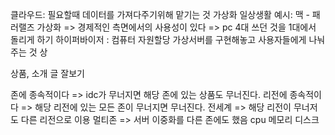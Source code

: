 
클라우드: 필요할때 데이터를 가져다주기위해 맡기는 것
가상화 일상생활 예시: 맥 - 패러랠즈
가상화 => 경제적인 측면에서의 사용성이 있다 => pc 4대 쓰던 것을 1대에서 돌리게 하기
하이퍼바이저 : 컴퓨터 자원할당 
가상서버를 구현해놓고 사용자들에게 나눠주는 것
상


상품, 소개 글 잘보기

존에 종속적이다 => idc가 무너지면 해당 존에 있는 상품도 무너진다.
리전에 종속적이다  => 해당 리전에 있는 모든 존이 무너지면 무너진다.
전세계 => 해당 리전이 무너저도 다른 리전으로 이용
멀티존 => 서버 이중화를 다른 존에도 했음
cpu
메모리
디스크
